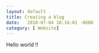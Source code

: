 ```yaml
---
layout: default
title: Creating a blog
date:   2018-07-04 16:16:01 -0600
category: [ Website]
---
```


Hello world !!
